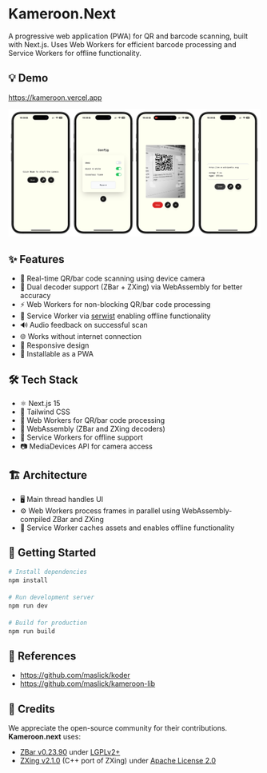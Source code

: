 # Kameroon.Next

A progressive web application (PWA) for QR and barcode scanning, built with Next.js. 
Uses Web Workers for efficient barcode processing and Service Workers for offline functionality.

## 💡 Demo
https://kameroon.vercel.app

<p align="center" >
  <img src="./screenshot.png" />
</p>

## ✨ Features
- 📸 Real-time QR/bar code scanning using device camera
- 🔄 Dual decoder support (ZBar + ZXing) via WebAssembly for better accuracy
- ⚡ Web Workers for non-blocking QR/bar code processing
- 🔌 Service Worker via [serwist](https://serwist.pages.dev) enabling offline functionality
- 🔊 Audio feedback on successful scan
- 🌐 Works without internet connection
- 📱 Responsive design
- 💾 Installable as a PWA

## 🛠️ Tech Stack
- ⚛️ Next.js 15
- 🎨 Tailwind CSS
- 👷 Web Workers for QR/bar code processing
- 🔧 WebAssembly (ZBar and ZXing decoders)
- 🔄 Service Workers for offline support
- 📷 MediaDevices API for camera access

## 🏗️ Architecture
- 🖥️ Main thread handles UI
- ⚙️ Web Workers process frames in parallel using WebAssembly-compiled ZBar and ZXing
- 💾 Service Worker caches assets and enables offline functionality

## 🚀 Getting Started
```bash
# Install dependencies
npm install

# Run development server
npm run dev

# Build for production
npm run build
```

## 🔭 References
* https://github.com/maslick/koder
* https://github.com/maslick/kameroon-lib

## 🙏 Credits
We appreciate the open-source community for their contributions. **Kameroon.next** uses:

- [ZBar v0.23.90](https://github.com/mchehab/zbar/releases/tag/0.23.90) under [LGPLv2+](https://github.com/mchehab/zbar/blob/master/LICENSE.md)
- [ZXing v2.1.0](https://github.com/zxing-cpp/zxing-cpp/releases/tag/v2.1.0) (C++ port of ZXing) under [Apache License 2.0](https://github.com/zxing-cpp/zxing-cpp/blob/master/LICENSE)

